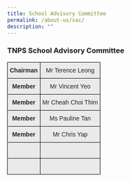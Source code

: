 ```yaml
---
title: School Advisory Committee
permalink: /about-us/sac/
description: ""
---
```

### TNPS School Advisory Committee

<style type="text/css">
.tg  {border-collapse:collapse;border-spacing:0;margin:0px auto;}
.tg td{border-color:black;border-style:solid;border-width:1px;font-family:Arial, sans-serif;font-size:14px;
  overflow:hidden;padding:10px 5px;word-break:normal;}
.tg th{border-color:black;border-style:solid;border-width:1px;font-family:Arial, sans-serif;font-size:14px;
  font-weight:normal;overflow:hidden;padding:10px 5px;word-break:normal;}
.tg .tg-n4qt{background-color:#EAEAEA;color:#222;font-weight:bold;text-align:center;vertical-align:top}
.tg .tg-ii8k{background-color:#EAEAEA;color:#222;text-align:center;vertical-align:top}
.tg .tg-ku5w{background-color:#EAEAEA;color:#222;text-align:center;vertical-align:middle}
.tg .tg-4su8{background-color:#eaeaea;text-align:left;vertical-align:top}
</style>
<table class="tg">
<tbody>
  <tr>
    <td class="tg-n4qt">Chairman</td>
    <td class="tg-ii8k">Mr Terence Leong</td>
  </tr>
  <tr>
    <td class="tg-n4qt">Member</td>
    <td class="tg-ii8k">Mr Vincent Yeo<br></td>
  </tr>
  <tr>
    <td class="tg-n4qt">Member</td>
    <td class="tg-ii8k">Mr Cheah Choi Thim</td>
  </tr>
  <tr>
    <td class="tg-n4qt">Member</td>
    <td class="tg-ii8k">Ms Pauline Tan</td>
  </tr>
  <tr>
    <td class="tg-n4qt">Member</td>
    <td class="tg-ii8k">Mr Chris Yap</td>
  </tr>
  <tr>
    <td class="tg-n4qt"><br></td>
    <td class="tg-ku5w"></td>
  </tr>
  <tr>
    <td class="tg-n4qt"><br></td>
    <td class="tg-4su8"></td>
  </tr>
</tbody>
</table>